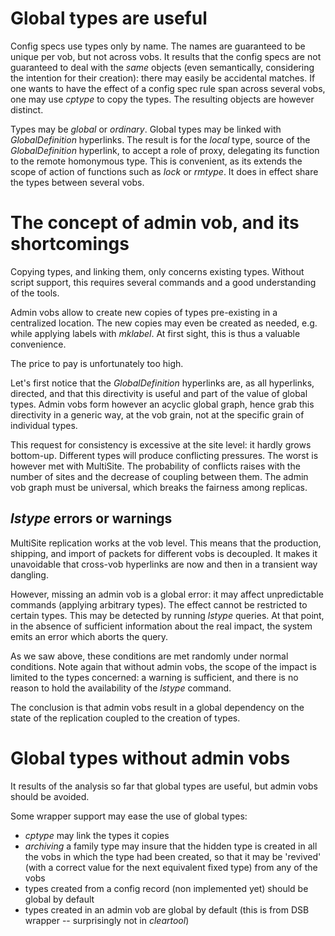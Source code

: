 # Global types are useful #

Config specs use types only by name.
The names are guaranteed to be unique per vob, but not across vobs.
It results that the config specs are not guaranteed to deal with the _same_ objects (even semantically, considering the intention for their creation): there may easily be accidental matches.
If one wants to have the effect of a config spec rule span across several vobs, one may use _cptype_ to copy the types.
The resulting objects are however distinct.

Types may be _global_ or _ordinary_.
Global types may be linked with _GlobalDefinition_ hyperlinks.
The result is for the _local_ type, source of the _GlobalDefinition_ hyperlink, to accept a role of proxy, delegating its function to the remote homonymous type. This is convenient, as its extends the scope of action of functions such as _lock_ or _rmtype_. It does in effect share the types between several vobs.

# The concept of admin vob, and its shortcomings #

Copying types, and linking them, only concerns existing types.
Without script support, this requires several commands and a good understanding of the tools.

Admin vobs allow to create new copies of types pre-existing in a centralized location. The new copies may even be created as needed, e.g. while applying labels with _mklabel_. At first sight, this is thus a valuable convenience.

The price to pay is unfortunately too high.

Let's first notice that the _GlobalDefinition_ hyperlinks are, as all hyperlinks, directed, and that this directivity is useful and part of the value of global types. Admin vobs form however an acyclic global graph, hence grab this directivity in a generic way, at the vob grain, not at the specific grain of individual types.

This request for consistency is excessive at the site level: it hardly grows bottom-up. Different types will produce conflicting pressures. The worst is however met with MultiSite. The probability of conflicts raises with the number of sites and the decrease of coupling between them. The admin vob graph must be universal, which breaks the fairness among replicas.

## _lstype_ errors or warnings ##

MultiSite replication works at the vob level. This means that the production, shipping, and import of packets for different vobs is decoupled. It makes it unavoidable that cross-vob hyperlinks are now and then in a transient way dangling.

However, missing an admin vob is a global error: it may affect unpredictable commands (applying arbitrary types). The effect cannot be restricted to certain types. This may be detected by running _lstype_ queries. At that point, in the absence of sufficient information about the real impact, the system emits an error which aborts the query.

As we saw above, these conditions are met randomly under normal conditions. Note again that without admin vobs, the scope of the impact is limited to the types concerned: a warning is sufficient, and there is no reason to hold the availability of the _lstype_ command.

The conclusion is that admin vobs result in a global dependency on the state of the replication coupled to the creation of types.

# Global types without admin vobs #

It results of the analysis so far that global types are useful, but admin vobs should be avoided.

Some wrapper support may ease the use of global types:
  * _cptype_ may link the types it copies
  * _archiving_ a family type may insure that the hidden type is created in all the vobs in which the type had been created, so that it may be 'revived' (with a correct value for the next equivalent fixed type) from any of the vobs
  * types created from a config record (non implemented yet) should be global by default
  * types created in an admin vob are global by default (this is from DSB wrapper -- surprisingly not in _cleartool_)